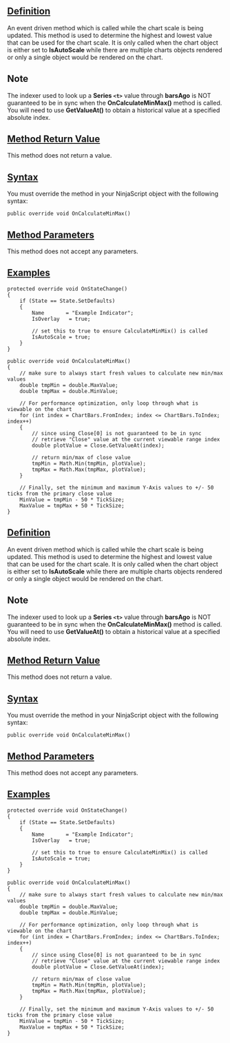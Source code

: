 ## [Definition](https://developer.ninjatrader.com/docs/desktop/oncalculateminmax\#definition)

An event driven method which is called while the chart scale is being updated. This method is used to determine the highest and lowest value that can be used for the chart scale. It is only called when the chart object is either set to **IsAutoScale** while there are multiple charts objects rendered or only a single object would be rendered on the chart.

## Note

The indexer used to look up a **Series `<t>`** value through **barsAgo** is NOT guaranteed to be in sync when the **OnCalculateMinMax()** method is called. You will need to use **GetValueAt()** to obtain a historical value at a specified absolute index.

## [Method Return Value](https://developer.ninjatrader.com/docs/desktop/oncalculateminmax\#method-return-value)

This method does not return a value.

## [Syntax](https://developer.ninjatrader.com/docs/desktop/oncalculateminmax\#syntax)

You must override the method in your NinjaScript object with the following syntax:

`public override void OnCalculateMinMax()`

## [Method Parameters](https://developer.ninjatrader.com/docs/desktop/oncalculateminmax\#method-parameters)

This method does not accept any parameters.

## [Examples](https://developer.ninjatrader.com/docs/desktop/oncalculateminmax\#examples)

```jsx-150469391 csharp
protected override void OnStateChange()
{
    if (State == State.SetDefaults)
    {
        Name       = "Example Indicator";
        IsOverlay   = true;

        // set this to true to ensure CalculateMinMix() is called
        IsAutoScale = true;
    }
}

public override void OnCalculateMinMax()
{
    // make sure to always start fresh values to calculate new min/max values
    double tmpMin = double.MaxValue;
    double tmpMax = double.MinValue;

    // For performance optimization, only loop through what is viewable on the chart
    for (int index = ChartBars.FromIndex; index <= ChartBars.ToIndex; index++)
    {
        // since using Close[0] is not guaranteed to be in sync
        // retrieve "Close" value at the current viewable range index
        double plotValue = Close.GetValueAt(index);

        // return min/max of close value
        tmpMin = Math.Min(tmpMin, plotValue);
        tmpMax = Math.Max(tmpMax, plotValue);
    }

    // Finally, set the minimum and maximum Y-Axis values to +/- 50 ticks from the primary close value
    MinValue = tmpMin - 50 * TickSize;
    MaxValue = tmpMax + 50 * TickSize;
}

```

## [Definition](https://developer.ninjatrader.com/docs/desktop/oncalculateminmax\#definition)

An event driven method which is called while the chart scale is being updated. This method is used to determine the highest and lowest value that can be used for the chart scale. It is only called when the chart object is either set to **IsAutoScale** while there are multiple charts objects rendered or only a single object would be rendered on the chart.

## Note

The indexer used to look up a **Series `<t>`** value through **barsAgo** is NOT guaranteed to be in sync when the **OnCalculateMinMax()** method is called. You will need to use **GetValueAt()** to obtain a historical value at a specified absolute index.

## [Method Return Value](https://developer.ninjatrader.com/docs/desktop/oncalculateminmax\#method-return-value)

This method does not return a value.

## [Syntax](https://developer.ninjatrader.com/docs/desktop/oncalculateminmax\#syntax)

You must override the method in your NinjaScript object with the following syntax:

`public override void OnCalculateMinMax()`

## [Method Parameters](https://developer.ninjatrader.com/docs/desktop/oncalculateminmax\#method-parameters)

This method does not accept any parameters.

## [Examples](https://developer.ninjatrader.com/docs/desktop/oncalculateminmax\#examples)

```jsx-150469391 csharp
protected override void OnStateChange()
{
    if (State == State.SetDefaults)
    {
        Name       = "Example Indicator";
        IsOverlay   = true;

        // set this to true to ensure CalculateMinMix() is called
        IsAutoScale = true;
    }
}

public override void OnCalculateMinMax()
{
    // make sure to always start fresh values to calculate new min/max values
    double tmpMin = double.MaxValue;
    double tmpMax = double.MinValue;

    // For performance optimization, only loop through what is viewable on the chart
    for (int index = ChartBars.FromIndex; index <= ChartBars.ToIndex; index++)
    {
        // since using Close[0] is not guaranteed to be in sync
        // retrieve "Close" value at the current viewable range index
        double plotValue = Close.GetValueAt(index);

        // return min/max of close value
        tmpMin = Math.Min(tmpMin, plotValue);
        tmpMax = Math.Max(tmpMax, plotValue);
    }

    // Finally, set the minimum and maximum Y-Axis values to +/- 50 ticks from the primary close value
    MinValue = tmpMin - 50 * TickSize;
    MaxValue = tmpMax + 50 * TickSize;
}

```